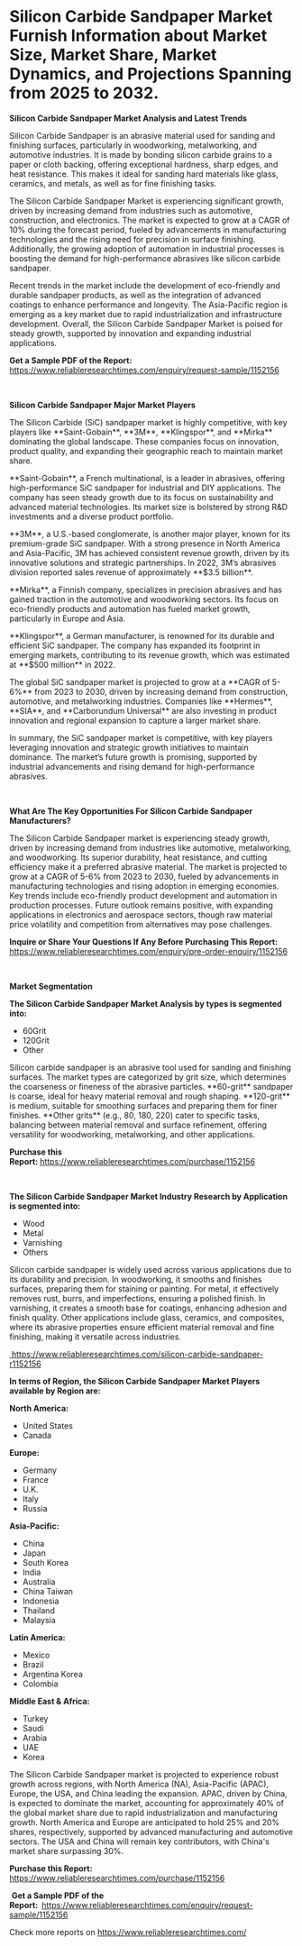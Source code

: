 <p><h1>Silicon Carbide Sandpaper Market Furnish Information about Market Size, Market Share, Market Dynamics, and Projections Spanning from 2025 to 2032.</h1></p><p><strong>Silicon Carbide Sandpaper Market Analysis and Latest Trends</strong></p>
<p><p>Silicon Carbide Sandpaper is an abrasive material used for sanding and finishing surfaces, particularly in woodworking, metalworking, and automotive industries. It is made by bonding silicon carbide grains to a paper or cloth backing, offering exceptional hardness, sharp edges, and heat resistance. This makes it ideal for sanding hard materials like glass, ceramics, and metals, as well as for fine finishing tasks.</p><p>The Silicon Carbide Sandpaper Market is experiencing significant growth, driven by increasing demand from industries such as automotive, construction, and electronics. The market is expected to grow at a CAGR of 10% during the forecast period, fueled by advancements in manufacturing technologies and the rising need for precision in surface finishing. Additionally, the growing adoption of automation in industrial processes is boosting the demand for high-performance abrasives like silicon carbide sandpaper.</p><p>Recent trends in the market include the development of eco-friendly and durable sandpaper products, as well as the integration of advanced coatings to enhance performance and longevity. The Asia-Pacific region is emerging as a key market due to rapid industrialization and infrastructure development. Overall, the Silicon Carbide Sandpaper Market is poised for steady growth, supported by innovation and expanding industrial applications.</p></p>
<p><strong>Get a Sample PDF of the Report:&nbsp;</strong> <a href="https://www.reliableresearchtimes.com/enquiry/request-sample/1152156?utm_campaign=2007&utm_medium=2&utm_source=Github&utm_content=ia&utm_term=25012025&utm_id=silicon-carbide-sandpaper">https://www.reliableresearchtimes.com/enquiry/request-sample/1152156</a></p>
<p>&nbsp;</p>
<p><strong>Silicon Carbide Sandpaper Major Market Players</strong></p>
<p><p>The Silicon Carbide (SiC) sandpaper market is highly competitive, with key players like **Saint-Gobain**, **3M**, **Klingspor**, and **Mirka** dominating the global landscape. These companies focus on innovation, product quality, and expanding their geographic reach to maintain market share.</p><p>**Saint-Gobain**, a French multinational, is a leader in abrasives, offering high-performance SiC sandpaper for industrial and DIY applications. The company has seen steady growth due to its focus on sustainability and advanced material technologies. Its market size is bolstered by strong R&D investments and a diverse product portfolio.</p><p>**3M**, a U.S.-based conglomerate, is another major player, known for its premium-grade SiC sandpaper. With a strong presence in North America and Asia-Pacific, 3M has achieved consistent revenue growth, driven by its innovative solutions and strategic partnerships. In 2022, 3M’s abrasives division reported sales revenue of approximately **$3.5 billion**.</p><p>**Mirka**, a Finnish company, specializes in precision abrasives and has gained traction in the automotive and woodworking sectors. Its focus on eco-friendly products and automation has fueled market growth, particularly in Europe and Asia.</p><p>**Klingspor**, a German manufacturer, is renowned for its durable and efficient SiC sandpaper. The company has expanded its footprint in emerging markets, contributing to its revenue growth, which was estimated at **$500 million** in 2022.</p><p>The global SiC sandpaper market is projected to grow at a **CAGR of 5-6%** from 2023 to 2030, driven by increasing demand from construction, automotive, and metalworking industries. Companies like **Hermes**, **SIA**, and **Carborundum Universal** are also investing in product innovation and regional expansion to capture a larger market share.</p><p>In summary, the SiC sandpaper market is competitive, with key players leveraging innovation and strategic growth initiatives to maintain dominance. The market’s future growth is promising, supported by industrial advancements and rising demand for high-performance abrasives.</p></p>
<p>&nbsp;</p>
<p><strong>What Are The Key Opportunities For Silicon Carbide Sandpaper Manufacturers?</strong></p>
<p><p>The Silicon Carbide Sandpaper market is experiencing steady growth, driven by increasing demand from industries like automotive, metalworking, and woodworking. Its superior durability, heat resistance, and cutting efficiency make it a preferred abrasive material. The market is projected to grow at a CAGR of 5-6% from 2023 to 2030, fueled by advancements in manufacturing technologies and rising adoption in emerging economies. Key trends include eco-friendly product development and automation in production processes. Future outlook remains positive, with expanding applications in electronics and aerospace sectors, though raw material price volatility and competition from alternatives may pose challenges.</p></p>
<p><strong>Inquire or Share Your Questions If Any Before Purchasing This Report:</strong> <a href="https://www.reliableresearchtimes.com/enquiry/pre-order-enquiry/1152156?utm_campaign=2007&utm_medium=2&utm_source=Github&utm_content=ia&utm_term=25012025&utm_id=silicon-carbide-sandpaper">https://www.reliableresearchtimes.com/enquiry/pre-order-enquiry/1152156</a></p>
<p>&nbsp;</p>
<p><strong>Market Segmentation</strong></p>
<p><strong>The Silicon Carbide Sandpaper Market Analysis by types is segmented into:</strong></p>
<p><ul><li>60Grit</li><li>120Grit</li><li>Other</li></ul></p>
<p><p>Silicon carbide sandpaper is an abrasive tool used for sanding and finishing surfaces. The market types are categorized by grit size, which determines the coarseness or fineness of the abrasive particles. **60-grit** sandpaper is coarse, ideal for heavy material removal and rough shaping. **120-grit** is medium, suitable for smoothing surfaces and preparing them for finer finishes. **Other grits** (e.g., 80, 180, 220) cater to specific tasks, balancing between material removal and surface refinement, offering versatility for woodworking, metalworking, and other applications.</p></p>
<p><strong>Purchase this Report:&nbsp;</strong><a href="https://www.reliableresearchtimes.com/purchase/1152156?utm_campaign=2007&utm_medium=2&utm_source=Github&utm_content=ia&utm_term=25012025&utm_id=silicon-carbide-sandpaper">https://www.reliableresearchtimes.com/purchase/1152156</a></p>
<p>&nbsp;</p>
<p><strong>The Silicon Carbide Sandpaper Market Industry Research by Application is segmented into:</strong></p>
<p><ul><li>Wood</li><li>Metal</li><li>Varnishing</li><li>Others</li></ul></p>
<p><p>Silicon carbide sandpaper is widely used across various applications due to its durability and precision. In woodworking, it smooths and finishes surfaces, preparing them for staining or painting. For metal, it effectively removes rust, burrs, and imperfections, ensuring a polished finish. In varnishing, it creates a smooth base for coatings, enhancing adhesion and finish quality. Other applications include glass, ceramics, and composites, where its abrasive properties ensure efficient material removal and fine finishing, making it versatile across industries.</p></p>
<p><a href="https://www.reliableresearchtimes.com/silicon-carbide-sandpaper-r1152156?utm_campaign=2007&utm_medium=2&utm_source=Github&utm_content=ia&utm_term=25012025&utm_id=silicon-carbide-sandpaper">&nbsp;https://www.reliableresearchtimes.com/silicon-carbide-sandpaper-r1152156</a></p>
<p><strong>In terms of Region, the Silicon Carbide Sandpaper Market Players available by Region are:</strong></p>
<p>
    <p> <strong> North America: </strong>
        <ul>
            <li>United States</li>
            <li>Canada</li>
        </ul>
        </p> 
    <p> <strong> Europe: </strong>
        <ul>
            <li>Germany</li>
            <li>France</li>
            <li>U.K.</li>
            <li>Italy</li>
            <li>Russia</li>
        </ul>
        </p> 
    <p> <strong> Asia-Pacific: </strong>
        <ul>
            <li>China</li>
            <li>Japan</li>
            <li>South Korea</li>
            <li>India</li>
            <li>Australia</li>
            <li>China Taiwan</li>
            <li>Indonesia</li>
            <li>Thailand</li>
            <li>Malaysia</li>
        </ul>
        </p> 
    <p> <strong> Latin America: </strong>
        <ul>
            <li>Mexico</li>
            <li>Brazil</li>
            <li>Argentina Korea</li>
            <li>Colombia</li>
        </ul>
        </p> 
    <p> <strong> Middle East & Africa: </strong>
        <ul>
            <li>Turkey</li>
            <li>Saudi</li>
            <li>Arabia</li>
            <li>UAE</li>
            <li>Korea</li>
        </ul>
    </p>
    </p>
<p><p>The Silicon Carbide Sandpaper market is projected to experience robust growth across regions, with North America (NA), Asia-Pacific (APAC), Europe, the USA, and China leading the expansion. APAC, driven by China, is expected to dominate the market, accounting for approximately 40% of the global market share due to rapid industrialization and manufacturing growth. North America and Europe are anticipated to hold 25% and 20% shares, respectively, supported by advanced manufacturing and automotive sectors. The USA and China will remain key contributors, with China's market share surpassing 30%.</p></p>
<p><strong>Purchase this Report: </strong><a href="https://www.reliableresearchtimes.com/purchase/1152156?utm_campaign=2007&utm_medium=2&utm_source=Github&utm_content=ia&utm_term=25012025&utm_id=silicon-carbide-sandpaper">https://www.reliableresearchtimes.com/purchase/1152156</a></p>
<p>&nbsp;<strong>Get a Sample PDF of the Report:&nbsp;&nbsp;</strong><a href="https://www.reliableresearchtimes.com/enquiry/request-sample/1152156?utm_campaign=2007&utm_medium=2&utm_source=Github&utm_content=ia&utm_term=25012025&utm_id=silicon-carbide-sandpaper">https://www.reliableresearchtimes.com/enquiry/request-sample/1152156</a></p>
<p><strong></strong></p>
<p>Check more reports on <a href="https://www.reliableresearchtimes.com/?utm_campaign=2007&utm_medium=2&utm_source=Github&utm_content=ia&utm_term=25012025&utm_id=silicon-carbide-sandpaper">https://www.reliableresearchtimes.com/</a></p>